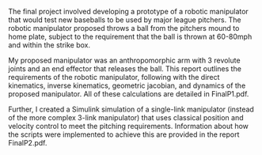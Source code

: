 The final project involved developing a prototype of a robotic manipulator that would test new baseballs to be used by major league pitchers. The robotic manipulator proposed throws a ball from the pitchers mound to home plate, subject to the requirement that the ball is thrown at 60-80mph and within the strike box. 

My proposed manipulator was an anthropomorphic arm with 3 revolute joints and an end effector that releases the ball.  This report outlines the requirements of the robotic manipulator, following with the direct kinematics, inverse kinematics, geometric jacobian, and dynamics of the proposed manipulator.  All of these calculations are detailed in FinalP1.pdf.

Further, I created a Simulink simulation of a single-link manipulator (instead of the more complex 3-link manipulator) that uses classical position and velocity control to meet the pitching requirements.  Information about how the scripts were implemented to achieve this are provided in the report FinalP2.pdf.
